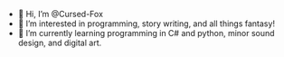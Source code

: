 - 👋 Hi, I’m @Cursed-Fox
- 👀 I’m interested in programming, story writing, and all things fantasy!
- 🌱 I’m currently learning programming in C# and python, minor sound design, and digital art.

<!---
Cursed-Fox/Cursed-Fox is a ✨ special ✨ repository because its `README.md` (this file) appears on your GitHub profile.
You can click the Preview link to take a look at your changes.
--->
